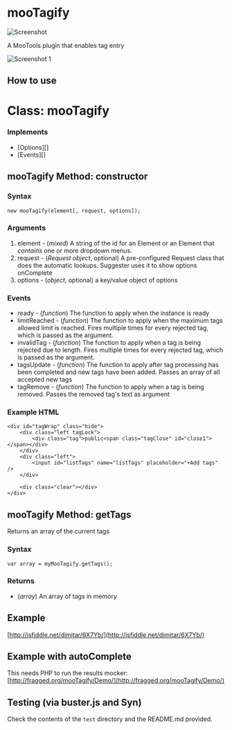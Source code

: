 mooTagify
=========

![Screenshot](http://fragged.org/img/mooTagify.png)


A MooTools plugin that enables tag entry

![Screenshot 1](http://fragged.org/img/mooTagify.jpg)

How to use
----------

Class: mooTagify
================

### Implements

- [Options][]
- [Events][]


mooTagify Method: constructor
-----------------------------

### Syntax

	new mooTagify(element[, request, options]);

### Arguments

1. element - (*mixed*) A string of the id for an Element or an Element that *contains* one or more dropdown menus.
2. request - (*Request object*, optional) A pre-configured Request class that does the automatic lookups. Suggester uses it to show options onComplete
2. options - (*object*, optional) a key/value object of options

### Events

* ready - (*function*) The function to apply when the instance is ready
* limitReached - (*function*) The function to apply when the maximum tags allowed limit is reached. Fires multiple times for every rejected tag, which is passed as the argument.
* invalidTag - (*function*) The function to apply when a tag is being rejected due to length. Fires multiple times for every rejected tag, which is passed as the argument.
* tagsUpdate - (*function*) The function to apply after tag processing has been completed and new tags have been added. Passes an array of all accepted new tags
* tagRemove - (*function*) The function to apply when a tag is being removed. Passes the removed tag's text as argument

### Example HTML

    <div id="tagWrap" class="hide">
        <div class="left tagLock">
            <div class="tag">public<span class="tagClose" id="close1"></span></div>
        </div>
        <div class="left">
            <input id="listTags" name="listTags" placeholder="+Add tags" />
        </div>

        <div class="clear"></div>
    </div>


mooTagify Method: getTags
-------------------------

Returns an array of the current tags

### Syntax

	var array = myMooTagify.getTags();

### Returns

* (*array*) An array of tags in memory

Example
-------

[http://jsfiddle.net/dimitar/6X7Yb/](http://jsfiddle.net/dimitar/6X7Yb/)

Example with autoComplete
-------------------------

This needs PHP to run the results mocker:
[http://fragged.org/mooTagify/Demo/](http://fragged.org/mooTagify/Demo/)

Testing (via buster.js and Syn)
-------------------------------

Check the contents of the `test` directory and the README.md provided.